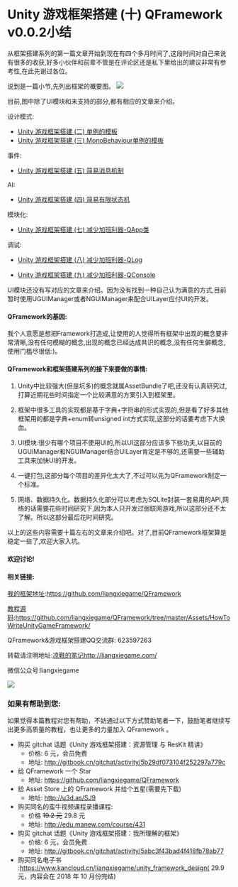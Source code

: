 # Unity 游戏框架搭建 (十) QFramework v0.0.2小结

从框架搭建系列的第一篇文章开始到现在有四个多月时间了,这段时间对自己来说有很多的收获,好多小伙伴和前辈不管是在评论区还是私下里给出的建议非常有参考性,在此先谢过各位。

说到是一篇小节,先列出框架的概要图。
![](https://ws2.sinaimg.cn/large/006tKfTcgy1frothawkluj30m20r975s.jpg)

目前,图中除了UI模块和未支持的部分,都有相应的文章来介绍。

设计模式:

* [Unity 游戏框架搭建 (二) 单例的模板](http://liangxiegame.com/unity-you-xi-kuang-jia-da-jian-er-dan-li-de-mo-ban/)
* [Unity 游戏框架搭建 (三) MonoBehaviour单例的模板](http://liangxiegame.com/unity-you-xi-kuang-jia-da-jian-san-monobehaviourdan-li-de-mo-ban/)

事件:

* [Unity 游戏框架搭建 (五) 简易消息机制](http://liangxiegame.com/unity-you-xi-kuang-jia-da-jian-wu-jian-yi-xiao-xi-ji-zhi/)

AI:

* [Unity 游戏框架搭建 (四) 简易有限状态机](http://liangxiegame.com/unity-you-xi-kuang-jia-da-jian-er-dan-li-de-mo-ban-2/)

模块化:

* [Unity 游戏框架搭建 (七) 减少加班利器-QApp类](http://liangxiegame.com/untitled-2/)

调试:

* [Unity 游戏框架搭建 (八) 减少加班利器-QLog](http://liangxiegame.com/unity-you-xi-kuang-jia-da-jian-ba-jian-shao-jia-ban-li-qi-qlog/)

* [Unity 游戏框架搭建 (九) 减少加班利器-QConsole](http://liangxiegame.com/unity-you-xi-kuang-jia-da-jian-jiu-jian-shao-jia-ban-li-qi-qconsole/)

UI模块还没有写对应的文章来介绍。因为没有找到一种自己认为满意的方式,目前暂时使用UGUIManager或者NGUIManager来配合UILayer应付UI的开发。

#### QFramework的基因:

我个人意愿是想把Framework打造成,让使用的人觉得所有框架中出现的概念要非常清晰,没有任何模糊的概念,出现的概念已经达成共识的概念,没有任何生僻概念,使用门槛尽很低:)。

#### QFramework和框架搭建系列的接下来要做的事情:

1. Unity中比较强大(但是坑多)的概念就属AssetBundle了吧,还没有认真研究过,打算近期花些时间指定一个比较满意的方案引入到框架里。

2. 框架中很多工具的实现都是基于字典+字符串的形式实现的,但是看了好多其他框架用的都是字典+enum转unsigned int方式实现,这部分的话要考虑下大换血。

4. UI模块:很少有哪个项目不使用UI的,所以UI这部分应该多下些功夫,以目前的UGUIManager和NGUIManager结合UILayer肯定是不够的,还需要一些辅助工具来加快UI的开发。

4. 一键打包,这部分每个项目的差异化太大了,不过可以先为QFramework制定一个标准。

5. 网络、数据持久化。数据持久化部分可以考虑为SQLite封装一套易用的API,网络的话需要花些时间研究下,因为本人只开发过弱联网游戏,所以这部分还不太了解。所以这部分最后花时间研究。

以上的这些内容需要十篇左右的文章来介绍吧。对了,目前QFramework框架算是稳定一些了,欢迎大家入坑。

#### 欢迎讨论!

#### 相关链接:

[我的框架地址](https://github.com/liangxiegame/QFramework):https://github.com/liangxiegame/QFramework

[教程源码](https://github.com/liangxiegame/QFramework/tree/master/Assets/HowToWriteUnityGameFramework):https://github.com/liangxiegame/QFramework/tree/master/Assets/HowToWriteUnityGameFramework/

QFramework&游戏框架搭建QQ交流群: 623597263

转载请注明地址:[凉鞋的笔记](http://liangxiegame.com/)http://liangxiegame.com/

微信公众号:liangxiegame

![](http://liangxiegame.com/content/images/2017/06/qrcode_for_gh_32f0f3669ac8_430.jpg)

### 如果有帮助到您:

如果觉得本篇教程对您有帮助，不妨通过以下方式赞助笔者一下，鼓励笔者继续写出更多高质量的教程，也让更多的力量加入 QFramework 。

- 购买 gitchat 话题《Unity 游戏框架搭建：资源管理 与 ResKit 精讲》
  - 价格: 6 元，会员免费
  - 地址:  http://gitbook.cn/gitchat/activity/5b29df073104f252297a779c
- 给 QFramework 一个 Star
  - 地址: https://github.com/liangxiegame/QFramework
- 给 Asset Store 上的 QFramework 并给个五星(需要先下载)
  - 地址: http://u3d.as/SJ9
- 购买同名的蛮牛视频课程录播课程:
  - 价格 ~~19.2 元~~ 29.8 元
  - 地址: http://edu.manew.com/course/431 
- 购买 gitchat 话题《Unity 游戏框架搭建：我所理解的框架》
  - 价格: 6 元，会员免费
  - 地址:  http://gitbook.cn/gitchat/activity/5abc3f43bad4f418fb78ab77
- 购买同名电子书 :https://www.kancloud.cn/liangxiegame/unity_framework_design( 29.9 元，内容会在 2018 年 10 月份完结)